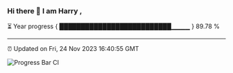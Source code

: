 ### Hi there 👋 I am Harry , 

⏳ Year progress { ██████████████████████████▁▁▁▁ } 89.78 %

---

⏰ Updated on Fri, 24 Nov 2023 16:40:55 GMT

![Progress Bar CI](https://github.com/duykhang68/duykhang68/workflows/Progress%20Bar%20CI/badge.svg)
